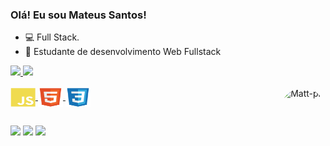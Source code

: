 ### Olá! Eu sou Mateus Santos!

- 💻 Full Stack.
- 📓 Estudante de desenvolvimento Web Fullstack 

<div>
  <a href="https://github.com/Matthew-TI">
  <img height="180em" src="https://github-readme-stats.vercel.app/api?username=Matthew-TI&show_icons=true&theme=highcontrast&include_all_commits=true&count_private=true"/>
  <img height="180em" src="https://github-readme-stats.vercel.app/api/top-langs/?username=Matthew-TI&layout=compact&langs_count=7&theme=highcontrast"/>
</div>
  
<div style="display: inline_block"><br>
  <img align="center" alt="Matt-Js" height="30" width="40" src="https://raw.githubusercontent.com/devicons/devicon/master/icons/javascript/javascript-plain.svg">
  <img align="center" alt="Matt-HTML" height="30" width="40" src="https://raw.githubusercontent.com/devicons/devicon/master/icons/html5/html5-original.svg">
  <img align="center" alt="Matt-CSS" height="30" width="40" src="https://raw.githubusercontent.com/devicons/devicon/master/icons/css3/css3-original.svg">
  <img align="right" alt="Matt-pic" height="150" style="border-radius:50px;" src="https://png.pngtree.com/png-clipart/20190920/original/pngtree-professional-character-programmer-png-image_4651579.jpg">
</div>
  
##

<div>
  <a href="https://www.instagram.com/matthew.santos.gtr/" target="_blank"><img src="https://img.shields.io/badge/-Instagram-%23E4405F?style=for-the-badge&logo=instagram&logoColor=white" target="_blank"></a>
  <a href = "mailto:mateuscarmo720@gmail.com"><img src="https://img.shields.io/badge/-Gmail-%23333?style=for-the-badge&logo=gmail&logoColor=white" target="_blank"></a>
  <a href="https://www.linkedin.com/in/mateus-santos-276703225?lipi=urn%3Ali%3Apage%3Ad_flagship3_profile_view_base_contact_details%3BJguNHfrfRE%2B7wjpB1h%2BEQg%3D%3D" target="_blank"><img src="https://img.shields.io/badge/-LinkedIn-%230077B5?style=for-the-badge&logo=linkedin&logoColor=white" target="_blank"></a> 
 
</div>
